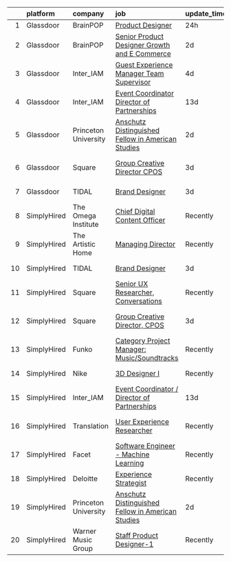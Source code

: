 

|    | platform    | company              | job                                                                                                                                                                                                                                                                                                                  | update_time   | location                  |
|---:|:------------|:---------------------|:---------------------------------------------------------------------------------------------------------------------------------------------------------------------------------------------------------------------------------------------------------------------------------------------------------------------|:--------------|:--------------------------|
|  1 | Glassdoor   | BrainPOP             | [Product Designer](https://www.glassdoor.com/partner/jobListing.htm?pos=105&ao=1136043&s=58&guid=000001826cc3b9f985af5ebf236ed138&src=GD_JOB_AD&t=SR&vt=w&ea=1&cs=1_837e8918&cb=1659682142913&jobListingId=1008054323686&jrtk=3-0-1g9mc7eh8jrr2801-1g9mc7ehojorf801-4db4c8af749649cf-)                               | 24h           | Remote                    |
|  2 | Glassdoor   | BrainPOP             | [Senior Product Designer  Growth and E Commerce](https://www.glassdoor.com/partner/jobListing.htm?pos=107&ao=1136043&s=58&guid=000001826cc3b9f985af5ebf236ed138&src=GD_JOB_AD&t=SR&vt=w&ea=1&cs=1_f2bf5628&cb=1659682142914&jobListingId=1008048399069&jrtk=3-0-1g9mc7eh8jrr2801-1g9mc7ehojorf801-5ee59b5b9acd4161-) | 2d            | Remote                    |
|  3 | Glassdoor   | Inter_IAM            | [Guest Experience Manager   Team Supervisor](https://www.glassdoor.com/partner/jobListing.htm?pos=103&ao=1136043&s=58&guid=000001826cc3b9f985af5ebf236ed138&src=GD_JOB_AD&t=SR&vt=w&ea=1&cs=1_b8b7a6e0&cb=1659682142913&jobListingId=1008040074772&jrtk=3-0-1g9mc7eh8jrr2801-1g9mc7ehojorf801-e2ad0e41ceccb73d-)     | 4d            | Manhattan                 |
|  4 | Glassdoor   | Inter_IAM            | [Event Coordinator   Director of Partnerships](https://www.glassdoor.com/partner/jobListing.htm?pos=106&ao=1136043&s=58&guid=000001826cc3b9f985af5ebf236ed138&src=GD_JOB_AD&t=SR&vt=w&ea=1&cs=1_54eb311d&cb=1659682142913&jobListingId=1008022182568&jrtk=3-0-1g9mc7eh8jrr2801-1g9mc7ehojorf801-96cec4608558ae4e-)   | 13d           | Manhattan                 |
|  5 | Glassdoor   | Princeton University | [Anschutz Distinguished Fellow in American Studies](https://www.glassdoor.com/partner/jobListing.htm?pos=101&ao=1136043&s=58&guid=000001826cc3b9f985af5ebf236ed138&src=GD_JOB_AD&t=SR&vt=w&cs=1_fb42eb7a&cb=1659682142912&jobListingId=1008047558545&jrtk=3-0-1g9mc7eh8jrr2801-1g9mc7ehojorf801-2ebe85e7ead724d5-)   | 2d            | Princeton, NJ             |
|  6 | Glassdoor   | Square               | [Group Creative Director  CPOS](https://www.glassdoor.com/partner/jobListing.htm?pos=104&ao=1136043&s=58&guid=000001826cc3b9f985af5ebf236ed138&src=GD_JOB_AD&t=SR&vt=w&cs=1_72bae5fd&cb=1659682142913&jobListingId=1008046102795&jrtk=3-0-1g9mc7eh8jrr2801-1g9mc7ehojorf801-a8792c32ca6f1566-)                       | 3d            | Los Angeles, CA           |
|  7 | Glassdoor   | TIDAL                | [Brand Designer](https://www.glassdoor.com/partner/jobListing.htm?pos=102&ao=1136043&s=58&guid=000001826cc3b9f985af5ebf236ed138&src=GD_JOB_AD&t=SR&vt=w&cs=1_bb0ff262&cb=1659682142912&jobListingId=1008046109956&jrtk=3-0-1g9mc7eh8jrr2801-1g9mc7ehojorf801-eaaac7ea9afa7278-)                                      | 3d            | New York, NY              |
|  8 | SimplyHired | The Omega Institute  | [Chief Digital Content Officer](https://www.simplyhired.com/job/G1D9FkrcxrKb089KGIhcUtufe9nAciOmz-Z9jgwfR-iIJFIjtOIiiw?q=generative+artist)                                                                                                                                                                          | Recently      | Rhinebeck, NY             |
|  9 | SimplyHired | The Artistic Home    | [Managing Director](https://www.simplyhired.com/job/lFgMfLkE95KljYvgEZmnj-yCQjpbK0oB8pzwy4LYCxXHpTecmLhv5A?q=generative+artist)                                                                                                                                                                                      | Recently      | Chicago, IL               |
| 10 | SimplyHired | TIDAL                | [Brand Designer](https://www.simplyhired.com/job/ns4ZyIly_rYrca2-5HqX62BFMPA37OFKb88sg8tpNrsnPB9Vm_HRtg?q=generative+artist)                                                                                                                                                                                         | 3d            | New York, NY              |
| 11 | SimplyHired | Square               | [Senior UX Researcher, Conversations](https://www.simplyhired.com/job/uk_cTaiWizFpsH0V3ELUI_2NWDU4yVAesKng7vtinJzBe8V1pD3Uew?q=generative+artist)                                                                                                                                                                    | Recently      | Seattle, WA               |
| 12 | SimplyHired | Square               | [Group Creative Director, CPOS](https://www.simplyhired.com/job/urBGmG5i-lUzwwdGFhO6HyL2jfPXlBhB9XGbzbVs9jWObq2wq1ry_g?q=generative+artist)                                                                                                                                                                          | 3d            | New York, NY +2 locations |
| 13 | SimplyHired | Funko                | [Category Project Manager: Music/Soundtracks](https://www.simplyhired.com/job/X_XStjdI8ZahRdQCHLfkODrhUBKQZXKtPuPwUUrCGwvZXJq9bO_Ygw?q=generative+artist)                                                                                                                                                            | Recently      | Austin, TX                |
| 14 | SimplyHired | Nike                 | [3D Designer I](https://www.simplyhired.com/job/VIQl9bidPdjdl0kOo8f4Xb6lk-Uf1P7aGtvTl07Ays0ZyFkZ8ibgWA?q=generative+artist)                                                                                                                                                                                          | Recently      | Beaverton, OR             |
| 15 | SimplyHired | Inter_IAM            | [Event Coordinator / Director of Partnerships](https://www.simplyhired.com/job/KP0PERTPOK_0Q_6l2ol5Cr_CfGOHLp327RdfQUEoPHm2boq9fu-_DQ?q=generative+artist)                                                                                                                                                           | 13d           | Manhattan, NY             |
| 16 | SimplyHired | Translation          | [User Experience Researcher](https://www.simplyhired.com/job/QhlNO6tzMwLs37zg_ddKmO4yszqOHywEf52ejSJjLxlJv-xSNn1VpQ?q=generative+artist)                                                                                                                                                                             | Recently      | San Francisco, CA         |
| 17 | SimplyHired | Facet                | [Software Engineer - Machine Learning](https://www.simplyhired.com/job/rRl7LpYqGiIowLAwzbrNzMgXtXTFbKgtp-z9fo66PKEqX4Q6nYlO_w?q=generative+artist)                                                                                                                                                                   | Recently      | San Francisco, CA         |
| 18 | SimplyHired | Deloitte             | [Experience Strategist](https://www.simplyhired.com/job/_ZuuZtWNZ-4Niw0aqjuVXaHIqfj5_OIuV8vjp0ds2jSSsf3A2aGS2w?q=generative+artist)                                                                                                                                                                                  | Recently      | Seattle, WA               |
| 19 | SimplyHired | Princeton University | [Anschutz Distinguished Fellow in American Studies](https://www.simplyhired.com/job/NAnWcmSWvXMey4nJk7OeFV620QldnOmxcbEjZqc3i3iIilL8cRtg4g?q=generative+artist)                                                                                                                                                      | 2d            | Princeton, NJ             |
| 20 | SimplyHired | Warner Music Group   | [Staff Product Designer-1](https://www.simplyhired.com/job/Rx3QVpdtMgRFeZ_Jq3WKPJJ7jLDegkvmHHZuGX1n-oprxs58NT_p3g?q=generative+artist)                                                                                                                                                                               | Recently      | Broadway, VA +1 location  |